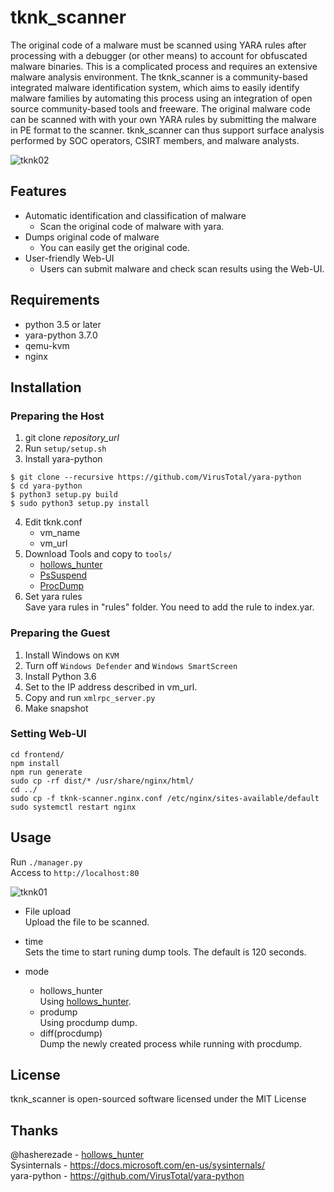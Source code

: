 tknk_scanner
===
The original code of a malware must be scanned using YARA rules after processing with a debugger (or other means) to account for obfuscated malware binaries. This is a complicated process and requires an extensive malware analysis environment. The tknk_scanner is a community-based integrated malware identification system, which aims to easily identify malware families by automating this process using an integration of open source community-based tools and freeware. The original malware code can be scanned with  with your own YARA rules by submitting the malware in PE format to the scanner. tknk_scanner can thus support surface analysis performed by SOC operators, CSIRT members, and malware analysts.

![tknk02](https://user-images.githubusercontent.com/18203311/45243786-12340000-b330-11e8-8337-57d0b7effccc.png)

## Features
* Automatic identification and classification of malware
    * Scan the original code of malware with yara.
* Dumps original code of malware
    * You can easily get the original code. 
* User-friendly Web-UI
    * Users can submit malware and check scan results using the Web-UI.

## Requirements
* python 3.5 or later
* yara-python 3.7.0
* qemu-kvm
* nginx

## Installation

### Preparing the Host
1. git clone *repository_url*
2. Run `setup/setup.sh`
3. Install yara-python
  ```
$ git clone --recursive https://github.com/VirusTotal/yara-python
$ cd yara-python
$ python3 setup.py build
$ sudo python3 setup.py install
```
4. Edit tknk.conf
    * vm_name
    * vm_url
5. Download Tools and copy to `tools/`
    * [hollows_hunter](https://github.com/hasherezade/hollows_hunter)
    * [PsSuspend](https://docs.microsoft.com/en-us/sysinternals/downloads/pssuspend)
    * [ProcDump](https://docs.microsoft.com/en-us/sysinternals/downloads/procdump)
6. Set yara rules  
  Save yara rules in "rules" folder. You need to add the rule to index.yar.

### Preparing the Guest
1. Install Windows on `KVM`
2. Turn off `Windows Defender` and `Windows SmartScreen`
3. Install Python 3.6
4. Set to the IP address described in vm_url.
5. Copy and run `xmlrpc_server.py`
6. Make snapshot

### Setting Web-UI
```
cd frontend/
npm install
npm run generate
sudo cp -rf dist/* /usr/share/nginx/html/
cd ../
sudo cp -f tknk-scanner.nginx.conf /etc/nginx/sites-available/default
sudo systemctl restart nginx
```

## Usage
Run `./manager.py`  
Access to `http://localhost:80`  
  
  
![tknk01](https://user-images.githubusercontent.com/18203311/45243627-9043d700-b32f-11e8-8b4d-62eed195b26c.PNG)
* File upload  
Upload the file to be scanned.

* time  
Sets the time to start runing dump tools.
The default is 120 seconds.

* mode
    * hollows_hunter  
        Using [hollows_hunter](https://github.com/hasherezade/hollows_hunter).
    * prodump  
        Using procdump dump.
    * diff(procdump)  
        Dump the newly created process while running with procdump.

## License
tknk_scanner is open-sourced software licensed under the MIT License

## Thanks
@hasherezade - [hollows_hunter](https://github.com/hasherezade/hollows_hunter)  
Sysinternals - https://docs.microsoft.com/en-us/sysinternals/  
yara-python -  https://github.com/VirusTotal/yara-python  
